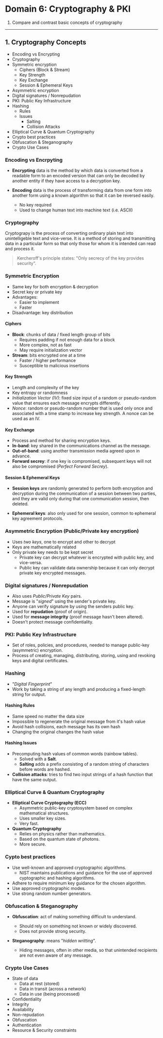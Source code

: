 # Domain 6: Cryptography & PKI

1. Compare and contrast basic concepts of cryptography

--- --- --- --- --- --- --- --- --- --- --- --- --- --- --- --- --- --- --- --- --- --- --- --- --- --- --- --- --- --- --- --- --- --- --- --- --- --- --- --- --- --- 

## 1. Cryptography Concepts

* Encoding vs Encrypting
* Cryptography
* Symmetric encryption
  * Ciphers (Block & Stream)
  * Key Strength
  * Key Exchange
  * Session & Ephemeral Keys
* Asymmetric encryption
* Digital signatures / Nonrepudation
* PKI: Public Key Infrastructure
* Hashing
  * Rules
  * Issues
    * Salting
    * Collision Attacks
* Elliptical Curve & Quantum Cryptography
* Crypto best practices
* Obfuscation & Steganography
* Crypto Use Cases

### Encoding vs Encrpyting

* __Encrypting__ data is the method by which data is converted from a readable form to an encoded version that can only be decoded by another entity if they have access to a decryption key.

* __Encoding__ data is the process of transforming data from one form into another form using a known algorithm so that it can be reversed easily.
  * No key required
  * Used to change human text into machine text (i.e. ASCII)

### Cryptography

Cryptograpy is the process of converting ordinary plain text into unintelligeble text and vice-verse. It is a method of storing and transmitting data in a particular form so that only those for whom it is intended can read and process it.

> Kercheroff's principle states: "Only secrecy of the key provides security".

### Symmetric Encryption

* Same key for both encryption & decryption
* Secret key or private key
* Advantages:
  * Easier to implement
  * Faster
* Disadvantage: key distribution

#### Ciphers

* __Block__: chunks of data / fixed length group of bits
  * Requires padding if not enough data for a block
  * More complex, not as fast
  * May require initialization vector
* __Stream__: bits encrypted one at a time
  * Faster / higher performance
  * Susceptible to malicious insertions

#### Key Strength

* Length and complexity of the key
* Key entropy or randomness
* _Initialization Vector (IV)_: fixed size input of a random or pseudo-random value that ensures each message encrypts differently.
* _Nonce_: random or pseudo-random number that is used only once and associated with a time stamp to increase key strength. A nonce can be used as an IV.

#### Key Exchange

* Process and method for sharing encryption keys.
* __In-band__: key shared in the communications channel as the message.
* __Out-of-band__: using another transmission media agreed upon in advance.
* __Forward secrey__: if one key is compromised, subsequent keys will not also be compromised (_Perfect Forward Secrey_).

#### Session & Ephemeral Keys

* __Session keys__ are randomly generated to perform both encryption and decryption during the communication of a session between two parties, and they are valid only during that one communication session, then deleted.

* __Ephemeral keys__: also only used for one session, common to ephemeral key agreement protocols.

### Asymmetric Encryption (Public/Private key encryption)

* Uses _two keys_, one to encrypt and other to decrypt
* Keys are mathematically related
* Only private key needs to be kept secret
  * Private key can decrypt whatever is encrypted with public key, and vice-versa.
  * Public key can validate data ownership because it can only decrypt private key encrypted messages.

### Digital signatures / Nonrepudation

* Also uses _Public/Private Key_ pairs.
* Message is "_signed_" using the sender's private key.
* Anyone can verify signature by using the senders public key.
* Used for __repudation__ (proof of origin).
* Used for __message integrity__ (proof message hasn't been altered).
* Doesn't protect message confidentiality.

### PKI: Public Key Infrastructure

* Set of roles, policies, and procedures, needed to manage public-key (asymmetric) encryption.
* Process of creating, managing, distributing, storing, using and revoking keys and digital certificates.

### Hashing

* "_Digital Fingerprint_"
* Work by taking a string of any length and producing a fixed-length string for output.
  
#### Hashing Rules

* Same speed no matter the data size
* Impossible to regenerate the original message from it's hash value
* Avoid hash collisions, each message has its own hash
* Changing the original changes the hash value

#### Hashing Issues

* Precomputing hash values of common words (rainbow tables).
  * Solved with a __Salt__.
  * __Salting__ adds a prefix consisting of a random string of characters before words are hashed.
* __Collision attacks__: tries to find two input strings of a hash function that have the same output.

### Elliptical Curve & Quantum Cryptography

* __Elliptical Curve Cryptography (ECC)__
  * Asymmetric public-key cryptosystem based on complex mathematical structures.
  * Uses smaller key sizes.
  * Very fast.
* __Quantum Cryptography__
  * Relies on physics rather than mathematics.
  * Based on the quantum state of photons.
  * More secure.

### Cypto best practices

* Use well-known and approved cryptographic algorithms.
  * NIST maintains publications and guidance for the use of approved cyptographic and hashing algorithms.
* Adhere to require minimum key guidance for the chosen algorithm.
* Use approved cryptographic modes.
* Use strong random number generators.

### Obfuscation & Steganography

* __Obfuscation__: act of making something difficult to understand.
  * Should rely on something not known or widely discovered.
  * Does not provide strong security.

* __Steganography__: means "_hidden writting_".
  * Hiding messages, often in other media, so that unintended recipients are not even aware of any message.

### Crypto Use Cases

* State of data
  * Data at rest (stored)
  * Data in transit (across a network)
  * Data in use (being processed)
* Confidentiality
* Integrity
* Availability
* Non-repudation
* Obfuscation
* Authentication
* Resource & Security constraints

